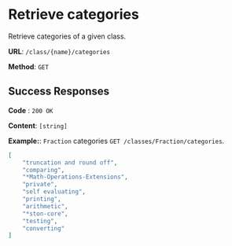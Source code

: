 # Retrieve categories
Retrieve categories of a given class.

**URL**: `/class/{name}/categories`

**Method**: `GET`

## Success Responses

**Code** : `200 OK`

**Content**: `[string]`

**Example:**: `Fraction` categories `GET /classes/Fraction/categories`.
```json
[
    "truncation and round off",
    "comparing",
    "*Math-Operations-Extensions",
    "private",
    "self evaluating",
    "printing",
    "arithmetic",
    "*ston-core",
    "testing",
    "converting"
]
```